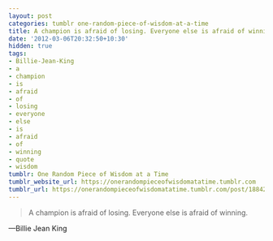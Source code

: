 ```yaml
---
layout: post
categories: tumblr one-random-piece-of-wisdom-at-a-time
title: A champion is afraid of losing. Everyone else is afraid of winning.
date: '2012-03-06T20:32:50+10:30'
hidden: true
tags:
- Billie-Jean-King
- a
- champion
- is
- afraid
- of
- losing
- everyone
- else
- is
- afraid
- of
- winning
- quote
- wisdom
tumblr: One Random Piece of Wisdom at a Time
tumblr_website_url: https://onerandompieceofwisdomatatime.tumblr.com
tumblr_url: https://onerandompieceofwisdomatatime.tumblr.com/post/18842258323/a-champion-is-afraid-of-losing-everyone-else-is
---
```

> A champion is afraid of losing. Everyone else is afraid of winning.

—Billie Jean King
